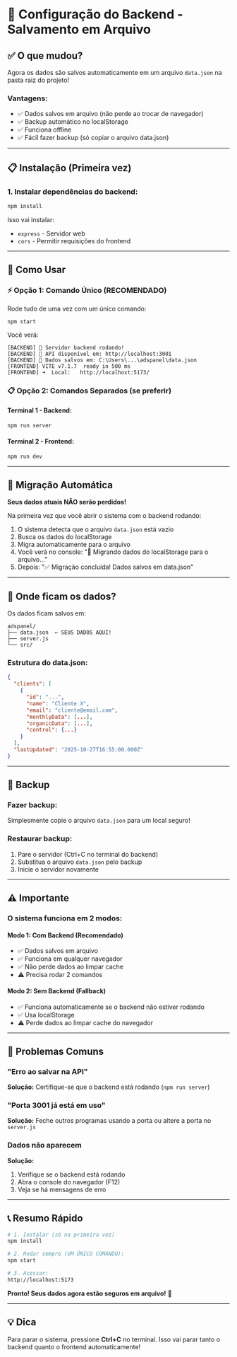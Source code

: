 # 🚀 Configuração do Backend - Salvamento em Arquivo

## ✅ O que mudou?

Agora os dados são salvos automaticamente em um arquivo `data.json` na pasta raiz do projeto!

### Vantagens:
- ✅ Dados salvos em arquivo (não perde ao trocar de navegador)
- ✅ Backup automático no localStorage
- ✅ Funciona offline
- ✅ Fácil fazer backup (só copiar o arquivo data.json)

---

## 📋 Instalação (Primeira vez)

### 1. Instalar dependências do backend:

```bash
npm install
```

Isso vai instalar:
- `express` - Servidor web
- `cors` - Permitir requisições do frontend

---

## 🎯 Como Usar

### ⚡ Opção 1: Comando Único (RECOMENDADO)

Rode tudo de uma vez com um único comando:

```bash
npm start
```

Você verá:
```
[BACKEND] 🚀 Servidor backend rodando!
[BACKEND] 📡 API disponível em: http://localhost:3001
[BACKEND] 📁 Dados salvos em: C:\Users\...\adspanel\data.json
[FRONTEND] VITE v7.1.7  ready in 500 ms
[FRONTEND] ➜  Local:   http://localhost:5173/
```

### 📋 Opção 2: Comandos Separados (se preferir)

#### Terminal 1 - Backend:
```bash
npm run server
```

#### Terminal 2 - Frontend:
```bash
npm run dev
```

---

## 🔄 Migração Automática

**Seus dados atuais NÃO serão perdidos!**

Na primeira vez que você abrir o sistema com o backend rodando:
1. O sistema detecta que o arquivo `data.json` está vazio
2. Busca os dados do localStorage
3. Migra automaticamente para o arquivo
4. Você verá no console: "🔄 Migrando dados do localStorage para o arquivo..."
5. Depois: "✅ Migração concluída! Dados salvos em data.json"

---

## 📁 Onde ficam os dados?

Os dados ficam salvos em:
```
adspanel/
├── data.json  ← SEUS DADOS AQUI!
├── server.js
└── src/
```

### Estrutura do data.json:
```json
{
  "clients": [
    {
      "id": "...",
      "name": "Cliente X",
      "email": "cliente@email.com",
      "monthlyData": [...],
      "organicData": [...],
      "control": {...}
    }
  ],
  "lastUpdated": "2025-10-27T16:55:00.000Z"
}
```

---

## 💾 Backup

### Fazer backup:
Simplesmente copie o arquivo `data.json` para um local seguro!

### Restaurar backup:
1. Pare o servidor (Ctrl+C no terminal do backend)
2. Substitua o arquivo `data.json` pelo backup
3. Inicie o servidor novamente

---

## ⚠️ Importante

### O sistema funciona em 2 modos:

#### Modo 1: Com Backend (Recomendado)
- ✅ Dados salvos em arquivo
- ✅ Funciona em qualquer navegador
- ✅ Não perde dados ao limpar cache
- ⚠️ Precisa rodar 2 comandos

#### Modo 2: Sem Backend (Fallback)
- ✅ Funciona automaticamente se o backend não estiver rodando
- ✅ Usa localStorage
- ⚠️ Perde dados ao limpar cache do navegador

---

## 🐛 Problemas Comuns

### "Erro ao salvar na API"
**Solução:** Certifique-se que o backend está rodando (`npm run server`)

### "Porta 3001 já está em uso"
**Solução:** Feche outros programas usando a porta ou altere a porta no `server.js`

### Dados não aparecem
**Solução:** 
1. Verifique se o backend está rodando
2. Abra o console do navegador (F12)
3. Veja se há mensagens de erro

---

## 📞 Resumo Rápido

```bash
# 1. Instalar (só na primeira vez)
npm install

# 2. Rodar sempre (UM ÚNICO COMANDO):
npm start

# 3. Acessar:
http://localhost:5173
```

**Pronto! Seus dados agora estão seguros em arquivo!** 🎉

---

## 💡 Dica

Para parar o sistema, pressione **Ctrl+C** no terminal. Isso vai parar tanto o backend quanto o frontend automaticamente!
